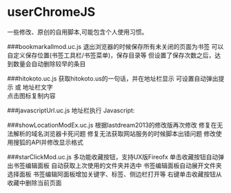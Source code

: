 userChromeJS
============
一些修改、原创的自用脚本,可能包含个人使用习惯。

###bookmarkallmod.uc.js
退出浏览器的时候保存所有未关闭的页面为书签
可以自定义保存位置(书签工具栏/书签菜单)，保存目录等
但设置了保存次数之后，达到数量会自动删除较早的条目

###hitokoto.uc.js
获取hitokoto.us的一句话，并在地址栏显示
可设置自动弹出提示 或 地址栏文字  
点击图标复制内容

###javascriptUrl.uc.js
地址栏执行 Javascript:

###showLocationModEx.uc.js
根据lastdream2013的修改版再次修改
修复在无法解析的域名浏览器卡死问题
修复无法获取网站服务的时候脚本出错问题
修改使用搜狐的API并修改显示格式

###starClickMod.uc.js
多功能收藏按钮，支持UX版Fireofx
单击收藏按钮自动弹出书签编辑面板
自动获取上次使用的文件夹并选中
书签编辑面板自动展开文件夹选择面板
书签编辑阿面板增加关键字、标签、侧边栏打开等
右键单击收藏按钮从收藏中删除当前页面